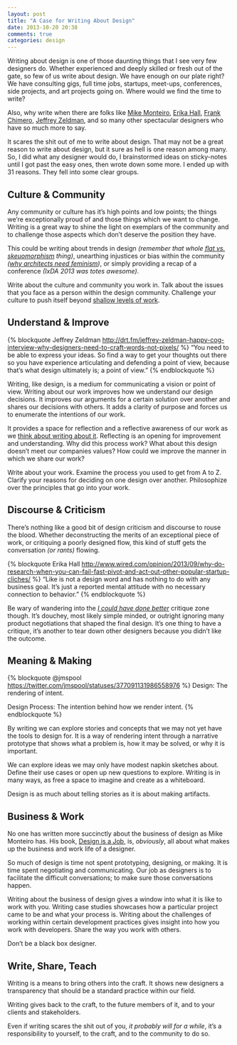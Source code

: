 ```yaml
---
layout: post
title: "A Case for Writing About Design"
date: 2013-10-20 20:38
comments: true
categories: design
---
```

Writing about design is one of those daunting things that I see very few designers do. Whether experienced and deeply skilled or fresh out of the gate, so few of us write about design. We have enough on our plate right? We have consulting gigs, full time jobs, startups, meet-ups, conferences, side projects, and art projects going on. Where would we find the time to write?

Also, why write when there are folks like [Mike Monteiro](http://the-pastry-box-project.net/mike-monteiro/2013-september-14/), [Erika Hall](http://www.wired.com/opinion/2013/09/why-do-research-when-you-can-fail-fast-pivot-and-act-out-other-popular-startup-cliches/), [Frank Chimero](http://shapeofdesignbook.com/), [Jeffrey Zeldman](http://www.zeldman.com/), and so many other spectacular designers who have so much more to say.

It scares the shit out of me to write about design. That may not be a great reason to write about design, but it sure as hell is one reason among many. So, I did what any designer would do, I brainstormed ideas on sticky-notes until I got past the easy ones, then wrote down some more. I ended up with 31 reasons. They fell into some clear groups.

## Culture & Community
Any community or culture has it’s high points and low points; the things we’re exceptionally proud of and those things which we want to change. Writing is a great way to shine the light on exemplars of the community and to challenge those aspects which don’t deserve the position they have.

This could be writing about trends in design *(remember that whole [flat vs. skeuomorphism](http://sachagreif.com/flat-pixels/) thing)*, unearthing injustices or bias within the community *([why architects need feminism](http://places.designobserver.com/feature/why-architects-need-feminism/35448/))*, or simply providing a recap of a conference *(IxDA 2013 was totes awesome)*.

Write about the culture and community you work in. Talk about the issues that you face as a person within the design community. Challenge your culture to push itself beyond [shallow levels of work](http://insideintercom.io/the-dribbblisation-of-design/).

## Understand & Improve
{% blockquote Jeffrey Zeldman http://drt.fm/jeffrey-zeldman-happy-cog-interview-why-designers-need-to-craft-words-not-pixels/ %} “You need to be able to express your ideas. So find a way to get your thoughts out there so you have experience articulating and defending a point of view, because that’s what design ultimately is; a point of view.”
{% endblockquote %}

Writing, like design, is a medium for communicating a vision or point of view. Writing about our work improves how we understand our design decisions. It improves our arguments for a certain solution over another and shares our decisions with others. It adds a clarity of purpose and forces us to enumerate the intentions of our work.

It provides a space for reflection and a reflective awareness of our work as we [think about writing about it](http://www.carlrnelson.com/blog/2012/11/25/getting-back-to-words/). Reflecting is an opening for improvement and understanding. Why did this process work? What about this design doesn’t meet our companies values? How could we improve the manner in which we share our work?

Write about your work. Examine the process you used to get from A to Z. Clarify your reasons for deciding on one design over another. Philosophize over the principles that go into your work.

## Discourse & Criticism
There’s nothing like a good bit of design criticism and discourse to rouse the blood. Whether deconstructing the merits of an exceptional piece of work, or critiquing a poorly designed flow, this kind of stuff gets the conversation *(or rants)* flowing.

{% blockquote Erika Hall http://www.wired.com/opinion/2013/09/why-do-research-when-you-can-fail-fast-pivot-and-act-out-other-popular-startup-cliches/ %} “Like is not a design word and has nothing to do with any business goal. It’s just a reported mental attitude with no necessary connection to behavior.”
{% endblockquote %}

Be wary of wandering into the *[I could have done better](http://tristanedwards.me/what-ios7-should-look-like)* critique zone though. It’s douchey, most likely simple minded, or outright ignoring many product negotiations that shaped the final design. It’s one thing to have a critique, it’s another to tear down other designers because you didn’t like the outcome.

## Meaning & Making
{% blockquote @jmspool https://twitter.com/jmspool/statuses/377091131986558976 %}
Design: The rendering of intent.

Design Process: The intention behind how we render intent.
{% endblockquote %}

By writing we can explore stories and concepts that we may not yet have the tools to design for. It is a way of rendering intent through a narrative prototype that shows what a problem is, how it may be solved, or why it is important.

We can explore ideas we may only have modest napkin sketches about. Define their use cases or open up new questions to explore. Writing is in many ways, as free a space to imagine and create as a whiteboard.

Design is as much about telling stories as it is about making artifacts.

## Business & Work
No one has written more succinctly about the business of design as Mike Monteiro has. His book, [Design is a Job](http://www.abookapart.com/products/design-is-a-job), is, *obviously*, all about what makes up the business and work life of a designer.

So much of design is time not spent prototyping, designing, or making. It is time spent negotiating and communicating. Our job as designers is to facilitate the difficult conversations; to make sure those conversations happen.

Writing about the business of design gives a window into what it is like to work with you. Writing case studies showcases how a particular project came to be and what your process is. Writing about the challenges of working within certain development practices gives insight into how you work with developers. Share the way you work with others.

Don’t be a black box designer.

## Write, Share, Teach
Writing is a means to bring others into the craft. It shows new designers a transparency that should be a standard practice within our field.

Writing gives back to the craft, to the future members of it, and to your clients and stakeholders.

Even if writing scares the shit out of you, *it probably will for a while*, it’s a responsibility to yourself, to the craft, and to the community to do so.